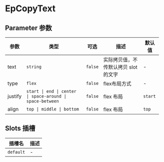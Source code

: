 # EpCopyText
## Parameter 参数
| 参数 | 类型 | 可选 | 描述 | 默认值 |
| --- | --- | --- | --- | --- |
| text | `string` | `false` | 实际拷贝值，不传默认拷贝 slot 的文字 | -
| type | `flex` | `false` | flex布局方式 | -
| justify | `start \| end \| center \| space-around \| space-between` | `false` | flex 布局 | `start`
| align | `top \| middle \| bottom` | `false` | flex 布局 | `top`
## Slots 插槽
| 插槽名 | 描述 |
|  ---  | --- |
| `default` | - |

